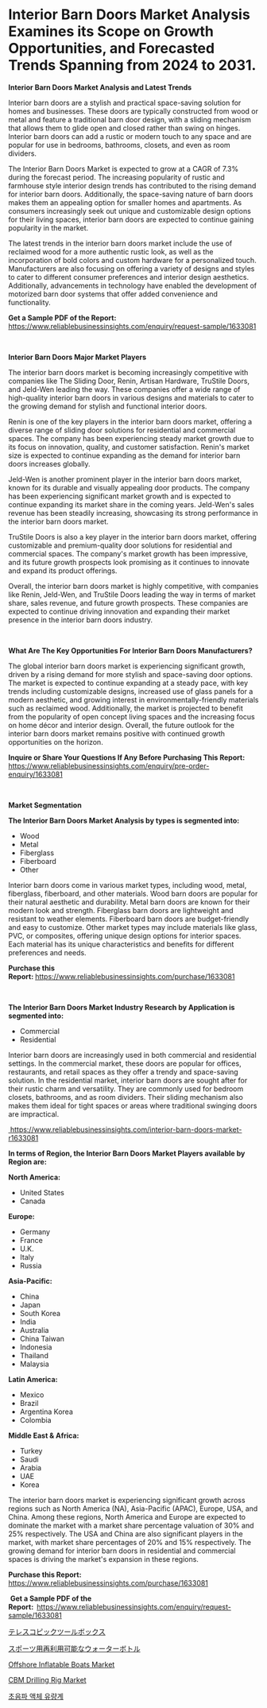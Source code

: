 <p><h1>Interior Barn Doors Market Analysis Examines its Scope on Growth Opportunities, and Forecasted Trends Spanning from 2024 to 2031.</h1></p><p><strong>Interior Barn Doors Market Analysis and Latest Trends</strong></p>
<p><p>Interior barn doors are a stylish and practical space-saving solution for homes and businesses. These doors are typically constructed from wood or metal and feature a traditional barn door design, with a sliding mechanism that allows them to glide open and closed rather than swing on hinges. Interior barn doors can add a rustic or modern touch to any space and are popular for use in bedrooms, bathrooms, closets, and even as room dividers.</p><p>The Interior Barn Doors Market is expected to grow at a CAGR of 7.3% during the forecast period. The increasing popularity of rustic and farmhouse style interior design trends has contributed to the rising demand for interior barn doors. Additionally, the space-saving nature of barn doors makes them an appealing option for smaller homes and apartments. As consumers increasingly seek out unique and customizable design options for their living spaces, interior barn doors are expected to continue gaining popularity in the market.</p><p>The latest trends in the interior barn doors market include the use of reclaimed wood for a more authentic rustic look, as well as the incorporation of bold colors and custom hardware for a personalized touch. Manufacturers are also focusing on offering a variety of designs and styles to cater to different consumer preferences and interior design aesthetics. Additionally, advancements in technology have enabled the development of motorized barn door systems that offer added convenience and functionality.</p></p>
<p><strong>Get a Sample PDF of the Report:&nbsp;</strong> <a href="https://www.reliablebusinessinsights.com/enquiry/request-sample/1633081">https://www.reliablebusinessinsights.com/enquiry/request-sample/1633081</a></p>
<p>&nbsp;</p>
<p><strong>Interior Barn Doors Major Market Players</strong></p>
<p><p>The interior barn doors market is becoming increasingly competitive with companies like The Sliding Door, Renin, Artisan Hardware, TruStile Doors, and Jeld-Wen leading the way. These companies offer a wide range of high-quality interior barn doors in various designs and materials to cater to the growing demand for stylish and functional interior doors.</p><p>Renin is one of the key players in the interior barn doors market, offering a diverse range of sliding door solutions for residential and commercial spaces. The company has been experiencing steady market growth due to its focus on innovation, quality, and customer satisfaction. Renin's market size is expected to continue expanding as the demand for interior barn doors increases globally.</p><p>Jeld-Wen is another prominent player in the interior barn doors market, known for its durable and visually appealing door products. The company has been experiencing significant market growth and is expected to continue expanding its market share in the coming years. Jeld-Wen's sales revenue has been steadily increasing, showcasing its strong performance in the interior barn doors market.</p><p>TruStile Doors is also a key player in the interior barn doors market, offering customizable and premium-quality door solutions for residential and commercial spaces. The company's market growth has been impressive, and its future growth prospects look promising as it continues to innovate and expand its product offerings.</p><p>Overall, the interior barn doors market is highly competitive, with companies like Renin, Jeld-Wen, and TruStile Doors leading the way in terms of market share, sales revenue, and future growth prospects. These companies are expected to continue driving innovation and expanding their market presence in the interior barn doors industry.</p></p>
<p>&nbsp;</p>
<p><strong>What Are The Key Opportunities For Interior Barn Doors Manufacturers?</strong></p>
<p><p>The global interior barn doors market is experiencing significant growth, driven by a rising demand for more stylish and space-saving door options. The market is expected to continue expanding at a steady pace, with key trends including customizable designs, increased use of glass panels for a modern aesthetic, and growing interest in environmentally-friendly materials such as reclaimed wood. Additionally, the market is projected to benefit from the popularity of open concept living spaces and the increasing focus on home décor and interior design. Overall, the future outlook for the interior barn doors market remains positive with continued growth opportunities on the horizon.</p></p>
<p><strong>Inquire or Share Your Questions If Any Before Purchasing This Report:</strong> <a href="https://www.reliablebusinessinsights.com/enquiry/pre-order-enquiry/1633081">https://www.reliablebusinessinsights.com/enquiry/pre-order-enquiry/1633081</a></p>
<p>&nbsp;</p>
<p><strong>Market Segmentation</strong></p>
<p><strong>The Interior Barn Doors Market Analysis by types is segmented into:</strong></p>
<p><ul><li>Wood</li><li>Metal</li><li>Fiberglass</li><li>Fiberboard</li><li>Other</li></ul></p>
<p><p>Interior barn doors come in various market types, including wood, metal, fiberglass, fiberboard, and other materials. Wood barn doors are popular for their natural aesthetic and durability. Metal barn doors are known for their modern look and strength. Fiberglass barn doors are lightweight and resistant to weather elements. Fiberboard barn doors are budget-friendly and easy to customize. Other market types may include materials like glass, PVC, or composites, offering unique design options for interior spaces. Each material has its unique characteristics and benefits for different preferences and needs.</p></p>
<p><strong>Purchase this Report:&nbsp;</strong><a href="https://www.reliablebusinessinsights.com/purchase/1633081">https://www.reliablebusinessinsights.com/purchase/1633081</a></p>
<p>&nbsp;</p>
<p><strong>The Interior Barn Doors Market Industry Research by Application is segmented into:</strong></p>
<p><ul><li>Commercial</li><li>Residential</li></ul></p>
<p><p>Interior barn doors are increasingly used in both commercial and residential settings. In the commercial market, these doors are popular for offices, restaurants, and retail spaces as they offer a trendy and space-saving solution. In the residential market, interior barn doors are sought after for their rustic charm and versatility. They are commonly used for bedroom closets, bathrooms, and as room dividers. Their sliding mechanism also makes them ideal for tight spaces or areas where traditional swinging doors are impractical.</p></p>
<p><a href="https://www.reliablebusinessinsights.com/interior-barn-doors-market-r1633081">&nbsp;https://www.reliablebusinessinsights.com/interior-barn-doors-market-r1633081</a></p>
<p><strong>In terms of Region, the Interior Barn Doors Market Players available by Region are:</strong></p>
<p>
    <p> <strong> North America: </strong>
        <ul>
            <li>United States</li>
            <li>Canada</li>
        </ul>
        </p> 
    <p> <strong> Europe: </strong>
        <ul>
            <li>Germany</li>
            <li>France</li>
            <li>U.K.</li>
            <li>Italy</li>
            <li>Russia</li>
        </ul>
        </p> 
    <p> <strong> Asia-Pacific: </strong>
        <ul>
            <li>China</li>
            <li>Japan</li>
            <li>South Korea</li>
            <li>India</li>
            <li>Australia</li>
            <li>China Taiwan</li>
            <li>Indonesia</li>
            <li>Thailand</li>
            <li>Malaysia</li>
        </ul>
        </p> 
    <p> <strong> Latin America: </strong>
        <ul>
            <li>Mexico</li>
            <li>Brazil</li>
            <li>Argentina Korea</li>
            <li>Colombia</li>
        </ul>
        </p> 
    <p> <strong> Middle East & Africa: </strong>
        <ul>
            <li>Turkey</li>
            <li>Saudi</li>
            <li>Arabia</li>
            <li>UAE</li>
            <li>Korea</li>
        </ul>
    </p>
    </p>
<p><p>The interior barn doors market is experiencing significant growth across regions such as North America (NA), Asia-Pacific (APAC), Europe, USA, and China. Among these regions, North America and Europe are expected to dominate the market with a market share percentage valuation of 30% and 25% respectively. The USA and China are also significant players in the market, with market share percentages of 20% and 15% respectively. The growing demand for interior barn doors in residential and commercial spaces is driving the market's expansion in these regions.</p></p>
<p><strong>Purchase this Report: </strong><a href="https://www.reliablebusinessinsights.com/purchase/1633081">https://www.reliablebusinessinsights.com/purchase/1633081</a></p>
<p>&nbsp;<strong>Get a Sample PDF of the Report:&nbsp;&nbsp;</strong><a href="https://www.reliablebusinessinsights.com/enquiry/request-sample/1633081">https://www.reliablebusinessinsights.com/enquiry/request-sample/1633081</a></p>
<p><strong></strong></p>
<p><p><a href="https://github.com/reliezer65/Market-Research-Report-List-2/blob/main/8705287159158.md">テレスコピックツールボックス</a></p><p><a href="https://github.com/tanyaali3/Market-Research-Report-List-1/blob/main/4999279159159.md">スポーツ用再利用可能なウォーターボトル</a></p><p><a href="https://github.com/angeliabkratze/Market-Research-Report-List-1/blob/main/offshore-inflatable-boats-market.md">Offshore Inflatable Boats Market</a></p><p><a href="https://github.com/Angelnienowdseej3e45z3p8c/Market-Research-Report-List-3/blob/main/cbm-drilling-rig-market.md">CBM Drilling Rig Market</a></p><p><a href="https://github.com/plelbej847484502/Market-Research-Report-List-2/blob/main/1319849170700.md">초음파 액체 유량계</a></p></p>